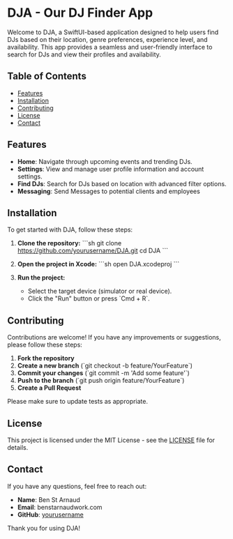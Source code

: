 # DJA - Our DJ Finder App

Welcome to DJA, a SwiftUI-based application designed to help users find DJs based on their location, genre preferences, experience level, and availability. This app provides a seamless and user-friendly interface to search for DJs and view their profiles and availability.

## Table of Contents
- [Features](#features)
- [Installation](#installation)
- [Contributing](#contributing)
- [License](#license)
- [Contact](#contact)

## Features
- **Home**: Navigate through upcoming events and trending DJs.
- **Settings**: View and manage user profile information and account settings.
- **Find DJs**: Search for DJs based on location with advanced filter options.
- **Messaging**: Send Messages to potential clients and employees

## Installation
To get started with DJA, follow these steps:

1. **Clone the repository:**
    \`\`\`sh
    git clone https://github.com/yourusername/DJA.git
    cd DJA
    \`\`\`

2. **Open the project in Xcode:**
    \`\`\`sh
    open DJA.xcodeproj
    \`\`\`

3. **Run the project:**
    - Select the target device (simulator or real device).
    - Click the "Run" button or press \`Cmd + R\`.

## Contributing
Contributions are welcome! If you have any improvements or suggestions, please follow these steps:

1. **Fork the repository**
2. **Create a new branch** (\`git checkout -b feature/YourFeature\`)
3. **Commit your changes** (\`git commit -m 'Add some feature'\`)
4. **Push to the branch** (\`git push origin feature/YourFeature\`)
5. **Create a Pull Request**

Please make sure to update tests as appropriate.

## License
This project is licensed under the MIT License - see the [LICENSE](LICENSE) file for details.

## Contact
If you have any questions, feel free to reach out:

- **Name**: Ben St Arnaud
- **Email**: benstarnaudwork.com
- **GitHub**: [yourusername](https://github.com/yourusername)

Thank you for using DJA!
